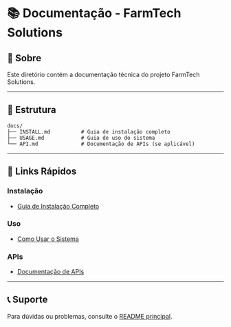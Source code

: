 # 📚 Documentação - FarmTech Solutions

## 📖 Sobre

Este diretório contém a documentação técnica do projeto FarmTech Solutions.

---

## 📂 Estrutura

```
docs/
├── INSTALL.md          # Guia de instalação completo
├── USAGE.md            # Guia de uso do sistema
└── API.md              # Documentação de APIs (se aplicável)
```

---

## 🚀 Links Rápidos

### Instalação
- [Guia de Instalação Completo](INSTALL.md)

### Uso
- [Como Usar o Sistema](USAGE.md)

### APIs
- [Documentação de APIs](API.md)

---

## 📞 Suporte

Para dúvidas ou problemas, consulte o [README principal](../README.md).
